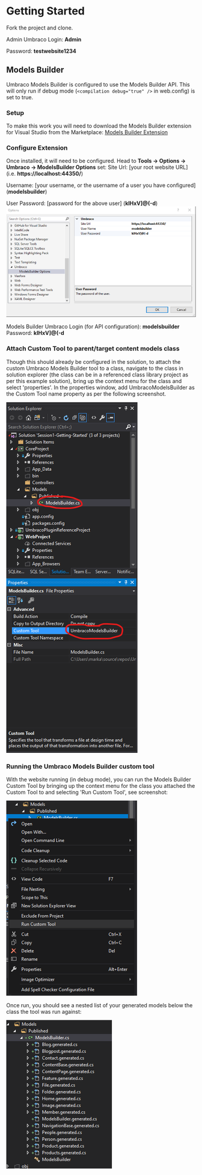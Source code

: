 # Getting Started

Fork the project and clone.

Admin Umbraco Login: **Admin**

Password: **testwebsite1234**

## Models Builder

Umbraco Models Builder is configured to use the Models Builder API. This will only run if debug mode (```<compilation debug="true" />``` in web.config) is set to true. 

### Setup

To make this work you will need to download the Models Builder extension for Visual Studio from the Marketplace: [Models Builder Extension](https://marketplace.visualstudio.com/items?itemName=ZpqrtBnk.UmbracoModelsBuilderExtension)

### Configure Extension
Once installed, it will need to be configured. Head to **Tools -> Options -> Umbraco -> ModelsBuilder Options** 
set:
Site Url: [your root website URL] (i.e. **https://localhost:44350/**)

Username: [your username, or the username of a user you have configured] (**modelsbuilder**)

User Password: [password for the above user] (**klHxV]@(-d**)
![Models Builder Config](docs/img/models-builder-custom-tool-config.png) 

Models Builder Umbraco Login (for API configuration): **modelsbuilder**
Password: **klHxV]@(-d**

### Attach Custom Tool to parent/target content models class

Though this should already be configured in the solution, to attach the custom Umbraco Models Builder tool to a class, navigate to the class in solution explorer (the class can be in a referenced class library project as per this example solution), 
bring up the context menu for the class and select 'properties'.
In the properties window, add UmbracoModelsBuilder as the Custom Tool name property as per the following screenshot.

![Attach Custom Tool](docs/img/models-builder-custom-tool.png)

### Running the Umbraco Models Builder custom tool

With the website running (in debug mode), you can run the Models Builder Custom Tool by bringing up the context menu for the class you attached the Custom Tool to and selecting 'Run Custom Tool', see screenshot:

![Run the Custom Tool](docs/img/models-builder-run-custom-tool.png)

Once run, you should see a nested list of your generated models below the class the tool was run against:

![Generated models](docs/img/models-builder-generated-models.png)